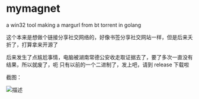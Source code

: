 # mymagnet
a win32 tool making a margurl from bt torrent in golang


这个本来是想做个链接分享社交网络的，好像书签分享社交网站一样，但是后来夭折了，打算拿来开源了


后来发生了点尴尬事情，电脑被湖南常德公安收走取证据去了，要了多次一直没有结果，所以就废了，呃
只有以前的一个二进制了，发上吧，请到 release 下载啦

截图：


![描述](https://github.com/minicase/mymagnet/blob/master/%E6%88%AA%E5%9B%BE20171121003603.png?raw=true)
